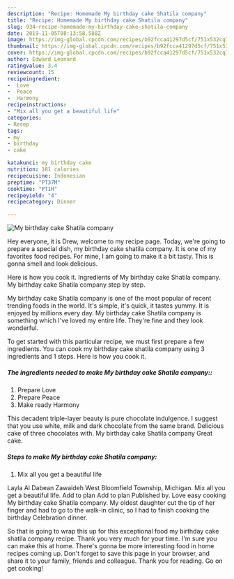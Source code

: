 ```yaml
---
description: "Recipe: Homemade My birthday cake Shatila company"
title: "Recipe: Homemade My birthday cake Shatila company"
slug: 934-recipe-homemade-my-birthday-cake-shatila-company
date: 2019-11-05T08:13:58.588Z
image: https://img-global.cpcdn.com/recipes/b92fcca41297d5cf/751x532cq70/my-birthday-cake-shatila-company-recipe-main-photo.jpg
thumbnail: https://img-global.cpcdn.com/recipes/b92fcca41297d5cf/751x532cq70/my-birthday-cake-shatila-company-recipe-main-photo.jpg
cover: https://img-global.cpcdn.com/recipes/b92fcca41297d5cf/751x532cq70/my-birthday-cake-shatila-company-recipe-main-photo.jpg
author: Edward Leonard
ratingvalue: 3.4
reviewcount: 15
recipeingredient:
-  Love
-  Peace
-  Harmony
recipeinstructions:
- "Mix all you get a beautiful life"
categories:
- Resep
tags:
- my
- birthday
- cake

katakunci: my birthday cake
nutrition: 181 calories
recipecuisine: Indonesian
preptime: "PT37M"
cooktime: "PT1H"
recipeyield: "4"
recipecategory: Dinner

---
```



![My birthday cake Shatila company](https://img-global.cpcdn.com/recipes/b92fcca41297d5cf/751x532cq70/my-birthday-cake-shatila-company-recipe-main-photo.jpg)

Hey everyone, it is Drew, welcome to my recipe page. Today, we're going to prepare a special dish, my birthday cake shatila company. It is one of my favorites food recipes. For mine, I am going to make it a bit tasty. This is gonna smell and look delicious.

Here is how you cook it. Ingredients of My birthday cake Shatila company. My birthday cake Shatila company step by step.

My birthday cake Shatila company is one of the most popular of recent trending foods in the world. It's simple, it's quick, it tastes yummy. It is enjoyed by millions every day. My birthday cake Shatila company is something which I've loved my entire life. They're fine and they look wonderful.


To get started with this particular recipe, we must first prepare a few ingredients. You can cook my birthday cake shatila company using 3 ingredients and 1 steps. Here is how you cook it.

##### The ingredients needed to make My birthday cake Shatila company::

1. Prepare  Love
1. Prepare  Peace
1. Make ready  Harmony


This decadent triple-layer beauty is pure chocolate indulgence. I suggest that you use white, milk and dark chocolate from the same brand. Delicious cake of three chocolates with. My birthday cake Shatila company Great cake. 

##### Steps to make My birthday cake Shatila company:

1. Mix all you get a beautiful life


Layla Al Dabean Zawaideh West Bloomfield Township, Michigan. Mix all you get a beautiful life. Add to plan Add to plan Published by. Love easy cooking My birthday cake Shatila company. My oldest daughter cut the tip of her finger and had to go to the walk-in clinic, so I had to finish cooking the birthday Celebration dinner. 

So that is going to wrap this up for this exceptional food my birthday cake shatila company recipe. Thank you very much for your time. I'm sure you can make this at home. There's gonna be more interesting food in home recipes coming up. Don't forget to save this page in your browser, and share it to your family, friends and colleague. Thank you for reading. Go on get cooking!
